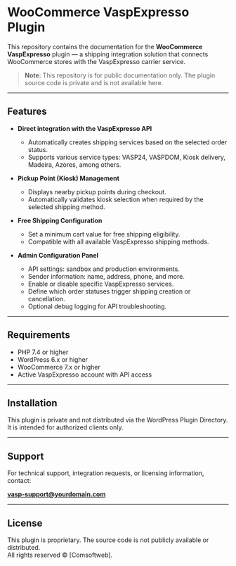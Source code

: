 # WooCommerce VaspExpresso Plugin

This repository contains the documentation for the **WooCommerce VaspExpresso** plugin — a shipping integration solution that connects WooCommerce stores with the VaspExpresso carrier service.

>  **Note**: This repository is for public documentation only. The plugin source code is private and is not available here.

---

## Features

- **Direct integration with the VaspExpresso API**
  - Automatically creates shipping services based on the selected order status.
  - Supports various service types: VASP24, VASPDOM, Kiosk delivery, Madeira, Azores, among others.

- **Pickup Point (Kiosk) Management**
  - Displays nearby pickup points during checkout.
  - Automatically validates kiosk selection when required by the selected shipping method.

- **Free Shipping Configuration**
  - Set a minimum cart value for free shipping eligibility.
  - Compatible with all available VaspExpresso shipping methods.

- **Admin Configuration Panel**
  - API settings: sandbox and production environments.
  - Sender information: name, address, phone, and more.
  - Enable or disable specific VaspExpresso services.
  - Define which order statuses trigger shipping creation or cancellation.
  - Optional debug logging for API troubleshooting.

---

## Requirements

- PHP 7.4 or higher
- WordPress 6.x or higher  
- WooCommerce 7.x or higher  
- Active VaspExpresso account with API access

---

## Installation

This plugin is private and not distributed via the WordPress Plugin Directory. It is intended for authorized clients only.

---

## Support

For technical support, integration requests, or licensing information, contact:

**vasp-support@yourdomain.com**

---

## License

This plugin is proprietary. The source code is not publicly available or distributed.  
All rights reserved © [Comsoftweb].
